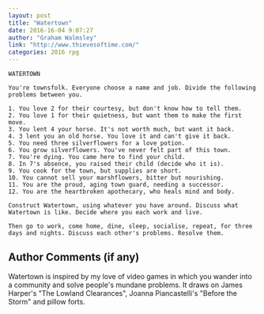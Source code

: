 ```yaml
---
layout: post
title: "Watertown"
date: 2016-16-04 9:07:27
author: "Graham Walmsley"
link: "http://www.thievesoftime.com/"
categories: 2016 rpg
---
```

```
WATERTOWN

You're townsfolk. Everyone choose a name and job. Divide the following problems between you.

1. You love 2 for their courtesy, but don't know how to tell them.
2. You love 1 for their quietness, but want them to make the first move.
3. You lent 4 your horse. It's not worth much, but want it back.
4. 3 lent you an old horse. You love it and can't give it back.
5. You need three silverflowers for a love potion.
6. You grow silverflowers. You've never felt part of this town.
7. You're dying. You came here to find your child.
8. In 7's absence, you raised their child (decide who it is).
9. You cook for the town, but supplies are short.
10. You cannot sell your marshflowers, bitter but nourishing.
11. You are the proud, aging town guard, needing a successor.
12. You are the heartbroken apothecary, who heals mind and body.

Construct Watertown, using whatever you have around. Discuss what Watertown is like. Decide where you each work and live.

Then go to work, come home, dine, sleep, socialise, repeat, for three days and nights. Discuss each other's problems. Resolve them.
```
## Author Comments (if any)

Watertown is inspired by my love of video games in which you wander into a community and solve people's mundane problems. It draws on James Harper's "The Lowland Clearances", Joanna Piancastelli's "Before the Storm" and pillow forts.
